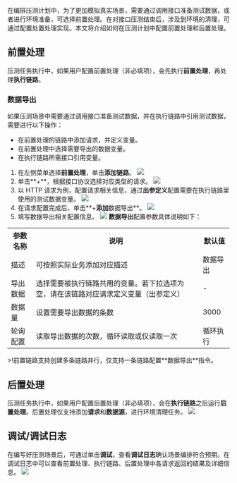 在编排压测计划中，为了更加模拟真实场景，需要通过调用接口准备测试数据，或者进行环境准备，可选择前置处理。在对接口压测结束后，涉及到环境的清理，可通过配置处置处理实现。本文将介绍如何在压测计划中配置前置处理和后置处理。

## 前置处理
压测任务执行中，如果用户配置前置处理（非必填项），会先执行**前置处理**，再处理**执行链路**。

### 数据导出
如果压测场景中需要通过调用接口准备测试数据，并在执行链路中引用测试数据，需要进行以下操作：
- 在前置处理的链路中添加请求，并定义变量。
- 在前置处理中选择需要导出的数据变量。
- 在执行链路所需接口引用变量。


1. 在左侧菜单选择**前置处理**，单击**添加链路**。
![](https://qcloudimg.tencent-cloud.cn/raw/579e0bd9d597efa88669a41a045f9b27.png)
2. 单击**+**，根据接口协议选择对应类型的请求。
![](https://qcloudimg.tencent-cloud.cn/raw/c825a64582bd71616dceb2cf53e1f838.png)
3. 以 HTTP 请求为例，配置请求相关信息，通过**出参定义**配置需要在执行链路里使用的测试数据变量。
![](https://qcloudimg.tencent-cloud.cn/raw/05669df900cb135908c2cb0669d4e4fa.png)
4. 在请求配置完成后，单击**+**添加**数据导出**。
![](https://qcloudimg.tencent-cloud.cn/raw/41f2914964a621e1dfe782a198a1936b.png)
5. 填写数据导出相关配置信息。
![](https://qcloudimg.tencent-cloud.cn/raw/18fc7dea894cfd595261f489414a6a1e.png)
**数据导出**配置参数具体说明如下：
<table>
   <tr>
      <th width="0%" >参数名称</td>
      <th width="0%" >说明</td>
      <th width="0%" >默认值</td>
   </tr>
   <tr>
      <td>描述	</td>
      <td>可按照实际业务添加对应描述</td>
      <td>数据导出</td>
   </tr>
   <tr>
      <td>导出数据	</td>
      <td>选择需要被执行链路共用的变量。若下拉选项为空，请在该链路对应请求定义变量（出参定义）	</td>
      <td>-</td>
   </tr>
   <tr>
      <td>数据量	</td>
      <td>设置需要导出数据的条数	</td>
      <td>3000</td>
   </tr>
   <tr>
      <td>轮询配置	</td>
      <td>读取导出数据的次数，循环读取或仅读取一次	</td>
      <td>循环执行</td>
   </tr>
</table>
>!前置链路支持创建多条链路并行，仅支持一条链路配置**数据导出**指令。

## 后置处理
压测任务执行中，如果用户配置后置处理（非必填项），会在**执行链路**之后运行**后置处理**。后置处理仅支持添加**请求**和**数据源**，进行环境清理任务。
![](https://qcloudimg.tencent-cloud.cn/raw/524e2961f443c2931b31a98a61ec7d21.png)

## 调试/调试日志
在编写好压测场景后，可通过单击**调试**，查看**调试日志**确认场景编排符合预期。在调试日志中可以查看前置处理、执行链路、后置处理中各请求返回的结果及详细信息。
![](https://qcloudimg.tencent-cloud.cn/raw/cd527718b563321b15fbef295b69cd45.png)
